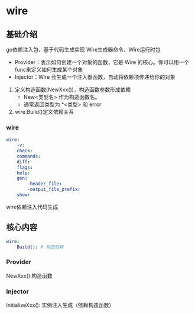 # wire

## 基础介绍

go依赖注入包、基于代码生成实现
Wire生成器命令、Wire运行时包
- Provider：表示如何创建一个对象的函数，它是 Wire 的核心。你可以用一个func来定义如何生成某个对象
- Injector：Wire 会生成一个注入器函数，自动将依赖项传递给你的对象


1. 定义构造函数(NewXxx())，构造函数参数形成依赖
    - New<类型名> 作为构造函数名。
    - 通常返回类型为 *<类型> 和 error
2. wire.Build()定义依赖关系



### wire
```yaml
wire:
    -v:
    check:
    commands:
    diff:
    flags:
    help:
    gen:
        -header_file:
        -output_file_prefix:
    show:
```

wire依赖注入代码生成



## 核心内容
```yaml
wire:
    Build(): # 构造依赖
```


### Provider

NewXxx():构造函数


### Injector


InitializeXxx(): 实例注入生成（依赖构造函数）